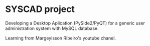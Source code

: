# SYSCAD project

Developing a Desktop Aplication (PySide2/PyQT) for a generic user administration system with MySQL database.

Learning from Margeylsson Ribeiro's youtube chanel.
